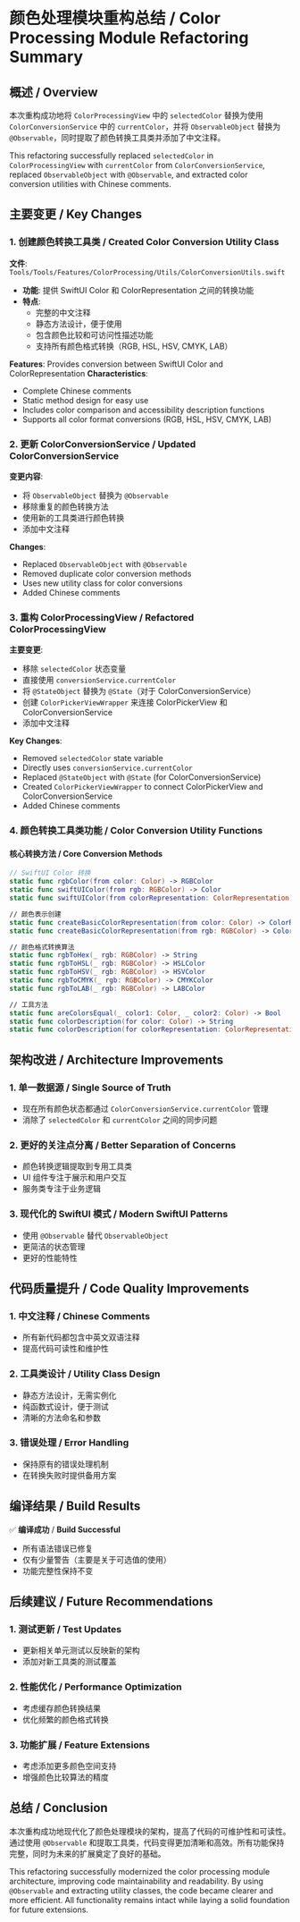 # 颜色处理模块重构总结 / Color Processing Module Refactoring Summary

## 概述 / Overview

本次重构成功地将 `ColorProcessingView` 中的 `selectedColor` 替换为使用 `ColorConversionService` 中的 `currentColor`，并将 `ObservableObject` 替换为 `@Observable`，同时提取了颜色转换工具类并添加了中文注释。

This refactoring successfully replaced `selectedColor` in `ColorProcessingView` with `currentColor` from `ColorConversionService`, replaced `ObservableObject` with `@Observable`, and extracted color conversion utilities with Chinese comments.

## 主要变更 / Key Changes

### 1. 创建颜色转换工具类 / Created Color Conversion Utility Class

**文件**: `Tools/Tools/Features/ColorProcessing/Utils/ColorConversionUtils.swift`

- **功能**: 提供 SwiftUI Color 和 ColorRepresentation 之间的转换功能
- **特点**:
  - 完整的中文注释
  - 静态方法设计，便于使用
  - 包含颜色比较和可访问性描述功能
  - 支持所有颜色格式转换（RGB, HSL, HSV, CMYK, LAB）

**Features**: Provides conversion between SwiftUI Color and ColorRepresentation
**Characteristics**:

- Complete Chinese comments
- Static method design for easy use
- Includes color comparison and accessibility description functions
- Supports all color format conversions (RGB, HSL, HSV, CMYK, LAB)

### 2. 更新 ColorConversionService / Updated ColorConversionService

**变更内容**:

- 将 `ObservableObject` 替换为 `@Observable`
- 移除重复的颜色转换方法
- 使用新的工具类进行颜色转换
- 添加中文注释

**Changes**:

- Replaced `ObservableObject` with `@Observable`
- Removed duplicate color conversion methods
- Uses new utility class for color conversions
- Added Chinese comments

### 3. 重构 ColorProcessingView / Refactored ColorProcessingView

**主要变更**:

- 移除 `selectedColor` 状态变量
- 直接使用 `conversionService.currentColor`
- 将 `@StateObject` 替换为 `@State`（对于 ColorConversionService）
- 创建 `ColorPickerViewWrapper` 来连接 ColorPickerView 和 ColorConversionService
- 添加中文注释

**Key Changes**:

- Removed `selectedColor` state variable
- Directly uses `conversionService.currentColor`
- Replaced `@StateObject` with `@State` (for ColorConversionService)
- Created `ColorPickerViewWrapper` to connect ColorPickerView and ColorConversionService
- Added Chinese comments

### 4. 颜色转换工具类功能 / Color Conversion Utility Functions

#### 核心转换方法 / Core Conversion Methods

```swift
// SwiftUI Color 转换
static func rgbColor(from color: Color) -> RGBColor
static func swiftUIColor(from rgb: RGBColor) -> Color
static func swiftUIColor(from colorRepresentation: ColorRepresentation) -> Color

// 颜色表示创建
static func createBasicColorRepresentation(from color: Color) -> ColorRepresentation
static func createBasicColorRepresentation(from rgb: RGBColor) -> ColorRepresentation

// 颜色格式转换算法
static func rgbToHex(_ rgb: RGBColor) -> String
static func rgbToHSL(_ rgb: RGBColor) -> HSLColor
static func rgbToHSV(_ rgb: RGBColor) -> HSVColor
static func rgbToCMYK(_ rgb: RGBColor) -> CMYKColor
static func rgbToLAB(_ rgb: RGBColor) -> LABColor

// 工具方法
static func areColorsEqual(_ color1: Color, _ color2: Color) -> Bool
static func colorDescription(for color: Color) -> String
static func colorDescription(for colorRepresentation: ColorRepresentation) -> String
```

## 架构改进 / Architecture Improvements

### 1. 单一数据源 / Single Source of Truth

- 现在所有颜色状态都通过 `ColorConversionService.currentColor` 管理
- 消除了 `selectedColor` 和 `currentColor` 之间的同步问题

### 2. 更好的关注点分离 / Better Separation of Concerns

- 颜色转换逻辑提取到专用工具类
- UI 组件专注于展示和用户交互
- 服务类专注于业务逻辑

### 3. 现代化的 SwiftUI 模式 / Modern SwiftUI Patterns

- 使用 `@Observable` 替代 `ObservableObject`
- 更简洁的状态管理
- 更好的性能特性

## 代码质量提升 / Code Quality Improvements

### 1. 中文注释 / Chinese Comments

- 所有新代码都包含中英文双语注释
- 提高代码可读性和维护性

### 2. 工具类设计 / Utility Class Design

- 静态方法设计，无需实例化
- 纯函数式设计，便于测试
- 清晰的方法命名和参数

### 3. 错误处理 / Error Handling

- 保持原有的错误处理机制
- 在转换失败时提供备用方案

## 编译结果 / Build Results

✅ **编译成功** / **Build Successful**

- 所有语法错误已修复
- 仅有少量警告（主要是关于可选值的使用）
- 功能完整性保持不变

## 后续建议 / Future Recommendations

### 1. 测试更新 / Test Updates

- 更新相关单元测试以反映新的架构
- 添加对新工具类的测试覆盖

### 2. 性能优化 / Performance Optimization

- 考虑缓存颜色转换结果
- 优化频繁的颜色格式转换

### 3. 功能扩展 / Feature Extensions

- 考虑添加更多颜色空间支持
- 增强颜色比较算法的精度

## 总结 / Conclusion

本次重构成功地现代化了颜色处理模块的架构，提高了代码的可维护性和可读性。通过使用 `@Observable` 和提取工具类，代码变得更加清晰和高效。所有功能保持完整，同时为未来的扩展奠定了良好的基础。

This refactoring successfully modernized the color processing module architecture, improving code maintainability and readability. By using `@Observable` and extracting utility classes, the code became clearer and more efficient. All functionality remains intact while laying a solid foundation for future extensions.
